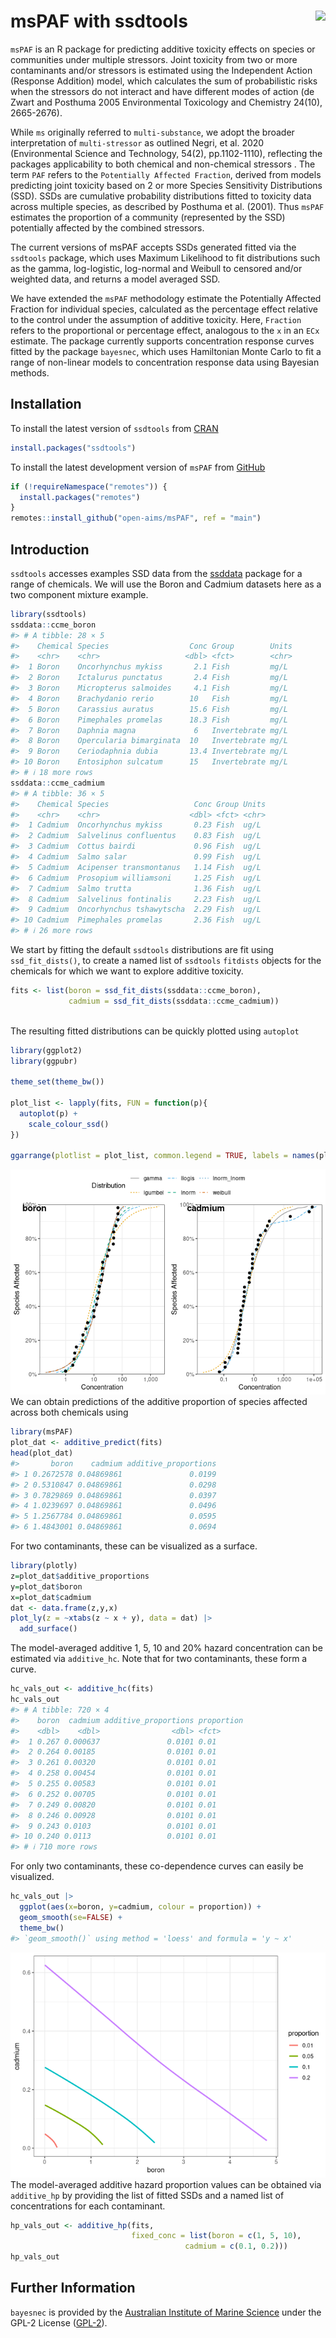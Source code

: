 
<!-- README.md is generated from README.Rmd. Please edit that file -->

# msPAF with ssdtools <img src="man/figures/logo.png" align="right" />

`msPAF` is an R package for predicting additive toxicity effects on
species or communities under multiple stressors. Joint toxicity from two
or more contaminants and/or stressors is estimated using the Independent
Action (Response Addition) model, which calculates the sum of
probabilistic risks when the stressors do not interact and have
different modes of action (de Zwart and Posthuma 2005 Environmental
Toxicology and Chemistry 24(10), 2665-2676).

While `ms` originally referred to `multi-substance`, we adopt the
broader interpretation of `multi-stressor` as outlined Negri, et
al. 2020 (Environmental Science and Technology, 54(2), pp.1102-1110),
reflecting the packages applicability to both chemical and non-chemical
stressors . The term `PAF` refers to the
`Potentially Affected Fraction`, derived from models predicting joint
toxicity based on 2 or more Species Sensitivity Distributions (SSD).
SSDs are cumulative probability distributions fitted to toxicity data
across multiple species, as described by Posthuma et al. (2001). Thus
`msPAF` estimates the proportion of a community (represented by the SSD)
potentially affected by the combined stressors.

The current versions of msPAF accepts SSDs generated fitted via the
`ssdtools` package, which uses Maximum Likelihood to fit distributions
such as the gamma, log-logistic, log-normal and Weibull to censored
and/or weighted data, and returns a model averaged SSD.

We have extended the `msPAF` methodology estimate the Potentially
Affected Fraction for individual species, calculated as the percentage
effect relative to the control under the assumption of additive
toxicity. Here, `Fraction` refers to the proportional or percentage
effect, analogous to the `x` in an `ECx` estimate. The package currently
supports concentration response curves fitted by the package `bayesnec`,
which uses Hamiltonian Monte Carlo to fit a range of non-linear models
to concentration response data using Bayesian methods.

## Installation

To install the latest version of `ssdtools` from
[CRAN](https://CRAN.R-project.org/package=ssdtools)

``` r
install.packages("ssdtools")
```

To install the latest development version of `msPAF` from
[GitHub](https://github.com/open-AIMS/msPAF)

``` r
if (!requireNamespace("remotes")) {
  install.packages("remotes")
}
remotes::install_github("open-aims/msPAF", ref = "main")
```

## Introduction

`ssdtools` accesses examples SSD data from the
[ssddata](https://CRAN.R-project.org/package=ssddata) package for a
range of chemicals. We will use the Boron and Cadmium datasets here as a
two component mixture example.

``` r
library(ssdtools)
ssddata::ccme_boron
#> # A tibble: 28 × 5
#>    Chemical Species                  Conc Group        Units
#>    <chr>    <chr>                   <dbl> <fct>        <chr>
#>  1 Boron    Oncorhynchus mykiss       2.1 Fish         mg/L 
#>  2 Boron    Ictalurus punctatus       2.4 Fish         mg/L 
#>  3 Boron    Micropterus salmoides     4.1 Fish         mg/L 
#>  4 Boron    Brachydanio rerio        10   Fish         mg/L 
#>  5 Boron    Carassius auratus        15.6 Fish         mg/L 
#>  6 Boron    Pimephales promelas      18.3 Fish         mg/L 
#>  7 Boron    Daphnia magna             6   Invertebrate mg/L 
#>  8 Boron    Opercularia bimarginata  10   Invertebrate mg/L 
#>  9 Boron    Ceriodaphnia dubia       13.4 Invertebrate mg/L 
#> 10 Boron    Entosiphon sulcatum      15   Invertebrate mg/L 
#> # ℹ 18 more rows
ssddata::ccme_cadmium
#> # A tibble: 36 × 5
#>    Chemical Species                   Conc Group Units
#>    <chr>    <chr>                    <dbl> <fct> <chr>
#>  1 Cadmium  Oncorhynchus mykiss       0.23 Fish  ug/L 
#>  2 Cadmium  Salvelinus confluentus    0.83 Fish  ug/L 
#>  3 Cadmium  Cottus bairdi             0.96 Fish  ug/L 
#>  4 Cadmium  Salmo salar               0.99 Fish  ug/L 
#>  5 Cadmium  Acipenser transmontanus   1.14 Fish  ug/L 
#>  6 Cadmium  Prosopium williamsoni     1.25 Fish  ug/L 
#>  7 Cadmium  Salmo trutta              1.36 Fish  ug/L 
#>  8 Cadmium  Salvelinus fontinalis     2.23 Fish  ug/L 
#>  9 Cadmium  Oncorhynchus tshawytscha  2.29 Fish  ug/L 
#> 10 Cadmium  Pimephales promelas       2.36 Fish  ug/L 
#> # ℹ 26 more rows
```

We start by fitting the default `ssdtools` distributions are fit using
`ssd_fit_dists()`, to create a named list of `ssdtools` `fitdists`
objects for the chemicals for which we want to explore additive
toxicity.

``` r
fits <- list(boron = ssd_fit_dists(ssddata::ccme_boron), 
             cadmium = ssd_fit_dists(ssddata::ccme_cadmium))
             
```

The resulting fitted distributions can be quickly plotted using
`autoplot`

``` r
library(ggplot2)
library(ggpubr)

theme_set(theme_bw())

plot_list <- lapply(fits, FUN = function(p){
  autoplot(p) +
    scale_colour_ssd()  
})

ggarrange(plotlist = plot_list, common.legend = TRUE, labels = names(plot_list))
```

![](man/figures/README-unnamed-chunk-5-1.png)<!-- --> We can obtain
predictions of the additive proportion of species affected across both
chemicals using

``` r
library(msPAF)
plot_dat <- additive_predict(fits)
head(plot_dat)
#>       boron    cadmium additive_proportions
#> 1 0.2672578 0.04869861               0.0199
#> 2 0.5310847 0.04869861               0.0298
#> 3 0.7829869 0.04869861               0.0397
#> 4 1.0239697 0.04869861               0.0496
#> 5 1.2567784 0.04869861               0.0595
#> 6 1.4843001 0.04869861               0.0694
```

For two contaminants, these can be visualized as a surface.

``` r
library(plotly)
z=plot_dat$additive_proportions
y=plot_dat$boron
x=plot_dat$cadmium
dat <- data.frame(z,y,x)
plot_ly(z = ~xtabs(z ~ x + y), data = dat) |> 
  add_surface() 
```

The model-averaged additive 1, 5, 10 and 20% hazard concentration can be
estimated via `additive_hc`. Note that for two contaminants, these form
a curve.

``` r
hc_vals_out <- additive_hc(fits)
hc_vals_out
#> # A tibble: 720 × 4
#>    boron  cadmium additive_proportions proportion
#>    <dbl>    <dbl>                <dbl> <fct>     
#>  1 0.267 0.000637               0.0101 0.01      
#>  2 0.264 0.00185                0.0101 0.01      
#>  3 0.261 0.00320                0.0101 0.01      
#>  4 0.258 0.00454                0.0101 0.01      
#>  5 0.255 0.00583                0.0101 0.01      
#>  6 0.252 0.00705                0.0101 0.01      
#>  7 0.249 0.00820                0.0101 0.01      
#>  8 0.246 0.00928                0.0101 0.01      
#>  9 0.243 0.0103                 0.0101 0.01      
#> 10 0.240 0.0113                 0.0101 0.01      
#> # ℹ 710 more rows
```

For only two contaminants, these co-dependence curves can easily be
visualized.

``` r
hc_vals_out |> 
  ggplot(aes(x=boron, y=cadmium, colour = proportion)) +
  geom_smooth(se=FALSE) +
  theme_bw()
#> `geom_smooth()` using method = 'loess' and formula = 'y ~ x'
```

![](man/figures/README-unnamed-chunk-9-1.png)<!-- --> The model-averaged
additive hazard proportion values can be obtained via `additive_hp` by
providing the list of fitted SSDs and a named list of concentrations for
each contaminant.

``` r
hp_vals_out <- additive_hp(fits, 
                           fixed_conc = list(boron = c(1, 5, 10), 
                                       cadmium = c(0.1, 0.2)))
hp_vals_out
```

## Further Information

`bayesnec` is provided by the [Australian Institute of Marine
Science](https://www.aims.gov.au/) under the GPL-2 License
([GPL-2](https://opensource.org/license/gpl-2-0)).
